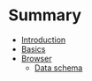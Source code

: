 # Summary

* [Introduction](README.md)
* [Basics](BASIC/README.md)
* [Browser](BROWSER/BROWSER.md)
  * [Data schema](BROWSER/SCHEMA.md)
